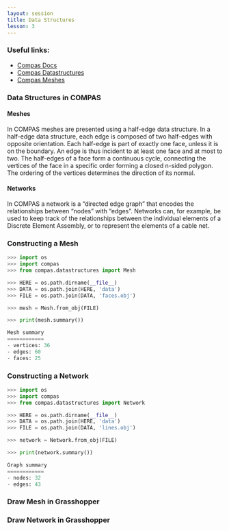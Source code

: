 ```yaml
---
layout: session
title: Data Structures
lesson: 3
---
```


### Useful links:

* [Compas Docs](https://compas.dev/compas/latest/index.html)
* [Compas Datastructures](https://compas.dev/compas/latest/api/compas.datastructures.html)
* [Compas Meshes](https://compas.dev/compas/latest/tutorial/meshes.html)

### Data Structures in COMPAS

#### Meshes
In COMPAS meshes are presented using a half-edge data structure. In a half-edge data structure, each edge is composed of two half-edges with opposite orientation. Each half-edge is part of exactly one face, unless it is on the boundary. An edge is thus incident to at least one face and at most to two. The half-edges of a face form a continuous cycle, connecting the vertices of the face in a specific order forming a closed n-sided polygon. The ordering of the vertices determines the direction of its normal.

#### Networks
In COMPAS a network is a “directed edge graph” that encodes the relationships between “nodes” with “edges”. Networks can, for example, be used to keep track of the relationships between the individual elements of a Discrete Element Assembly, or to represent the elements of a cable net.

### Constructing a Mesh

```python
>>> import os
>>> import compas
>>> from compas.datastructures import Mesh

>>> HERE = os.path.dirname(__file__)
>>> DATA = os.path.join(HERE, 'data')
>>> FILE = os.path.join(DATA, 'faces.obj')

>>> mesh = Mesh.from_obj(FILE)

>>> print(mesh.summary())

Mesh summary
============
- vertices: 36
- edges: 60
- faces: 25
```

### Constructing a Network

```python
>>> import os
>>> import compas
>>> from compas.datastructures import Network

>>> HERE = os.path.dirname(__file__)
>>> DATA = os.path.join(HERE, 'data')
>>> FILE = os.path.join(DATA, 'lines.obj')

>>> network = Network.from_obj(FILE)

>>> print(network.summary())

Graph summary
============
- nodes: 32
- edges: 43
```

### Draw Mesh in Grasshopper


### Draw Network in Grasshopper 
